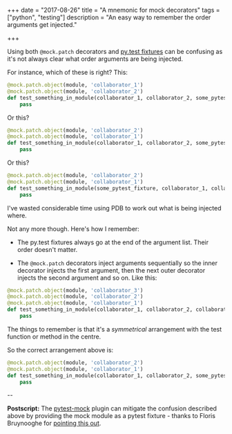+++
date = "2017-08-26"
title = "A mnemonic for mock decorators"
tags = ["python", "testing"]
description = "An easy way to remember the order arguments get injected."

+++

Using both `@mock.patch` decorators and [py.test fixtures](https://docs.pytest.org/en/latest/fixture.html) can be confusing as it's not
always clear what order arguments are being injected.

For instance, which of these is right? This:

```python
@mock.patch.object(module, 'collaborator_1')
@mock.patch.object(module, 'collaborator_2')
def test_something_in_module(collaborator_1, collaborator_2, some_pytest_fixture):
    pass
```

Or this?

```python
@mock.patch.object(module, 'collaborator_2')
@mock.patch.object(module, 'collaborator_1')
def test_something_in_module(collaborator_1, collaborator_2, some_pytest_fixture):
    pass
```

Or this?

```python
@mock.patch.object(module, 'collaborator_2')
@mock.patch.object(module, 'collaborator_1')
def test_something_in_module(some_pytest_fixture, collaborator_1, collaborator_2):
    pass
```

I've wasted considerable time using PDB to work out what is being injected
where.

Not any more though. Here's how I remember:

- The py.test fixtures always go at the end of the argument list. Their order
  doesn't matter.

- The `@mock.patch` decorators inject arguments sequentially so the inner
  decorator injects the first argument, then the next outer decorator injects
  the second argument and so on. Like this:

```python
@mock.patch.object(module, 'collaborator_3')
@mock.patch.object(module, 'collaborator_2')
@mock.patch.object(module, 'collaborator_1')
def test_something_in_module(collaborator_1, collaborator_2, collaborator_3):
    pass
```

The things to remember is that it's a _symmetrical_ arrangement with the test function or method in the centre.

So the correct arrangement above is:

```python
@mock.patch.object(module, 'collaborator_2')
@mock.patch.object(module, 'collaborator_1')
def test_something_in_module(collaborator_1, collaborator_2, some_pytest_fixture):
    pass
```

--


<div class="admonition warning">
    <strong>Postscript:</strong> The <a
    href="https://pypi.python.org/pypi/pytest-mock">pytest-mock</a> plugin can
    mitigate the confusion described above by providing the mock module as a
    pytest fixture - thanks to Floris Bruynooghe for <a href="https://twitter.com/flubdevork/status/901507766262648832">pointing this out</a>.
</div>
